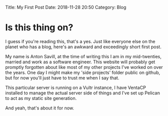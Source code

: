 Title: My First Post
Date: 2018-11-28 20:50
Category: Blog

# Is this thing on?

I guess if you're reading this, that's a yes.
Just like everyone else on the planet who has a blog, here's an awkward and exceedingly short first post.

My name is Anton Savill, at the time of writing this I am in my mid-twenties, married and work as a software engineer. This website will probably get promptly forgotten about like most of my other projects I've worked on over the years. One day I might make my 'side projects' folder public on github, but for now you'll just have to trust me when I say that.

This particular server is running on a Vultr instance, I have VentaCP installed to manage the actual server side of things and I've set up Pelican to act as my static site generation.

And yeah, that's about it for now.
